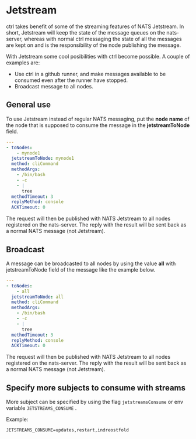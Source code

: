 # Jetstream

ctrl takes benefit of some of the streaming features of NATS Jetstream. In short, Jetstream will keep the state of the message queues on the nats-server, whereas with normal ctrl messaging the state of all the messages are kept on and is the responsibility of the node publishing the message.

With Jetstream some cool posibilities with ctrl become possible. A couple of examples are:

- Use ctrl in a github runner, and make messages available to be consumed even after the runner have stopped.
- Broadcast message to all nodes.

## General use

To use Jetstream instead of regular NATS messaging, put the **node name** of the node that is supposed to consume the message in the **jetstreamToNode** field.

```yaml
---
- toNodes:
    - mynode1
  jetstreamToNode: mynode1
  method: cliCommand
  methodArgs:
    - /bin/bash
    - -c
    - |
      tree
  methodTimeout: 3
  replyMethod: console
  ACKTimeout: 0
```

The request will then be published with NATS Jetstream to all nodes registered on the nats-server. The reply with the result will be sent back as a normal NATS message (not Jetstream).

## Broadcast

A message can be broadcasted to all nodes by using the value **all** with jetstreamToNode field of the message like the example below.

```yaml
---
- toNodes:
    - all
  jetstreamToNode: all
  method: cliCommand
  methodArgs:
    - /bin/bash
    - -c
    - |
      tree
  methodTimeout: 3
  replyMethod: console
  ACKTimeout: 0
```

The request will then be published with NATS Jetstream to all nodes registered on the nats-server. The reply with the result will be sent back as a normal NATS message (not Jetstream).

## Specify more subjects to consume with streams

More subject can be specified by using the flag `jetstreamsConsume` or env variable `JETSTREAMS_CONSUME` .

Example:

```env
JETSTREAMS_CONSUME=updates,restart,indreostfold
```
